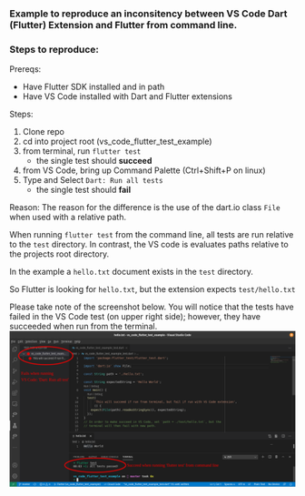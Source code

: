 ### Example to reproduce an inconsitency between VS Code Dart (Flutter) Extension and Flutter from command line.


### Steps to reproduce:
Prereqs:
 * Have Flutter SDK installed and in path
 * Have VS Code installed with Dart and Flutter extensions

Steps:
1. Clone repo
2. cd into project root (vs_code_flutter_test_example)
3. from terminal, run `flutter test`
    * the single test should **succeed**
4. from VS Code, bring up Command Palette (Ctrl+Shift+P on linux)
5. Type and Select `Dart: Run all tests`
    * the single test should **fail**

Reason:
The reason for the difference is the use of the dart.io class `File` when used with a relative path. 

When running `flutter test` from the command line, all tests are run relative to the `test` directory.  In contrast, the VS code is evaluates paths relative to the projects root directory.

In the example a `hello.txt` document exists in the `test` directory. 

So Flutter is looking for `hello.txt`, but the extension expects `test/hello.txt`

Please take note of the screenshot below. You will notice that the tests have failed in the VS Code test (on upper right side); however, they have succeeded when run from the terminal.
![](screenshot.png)